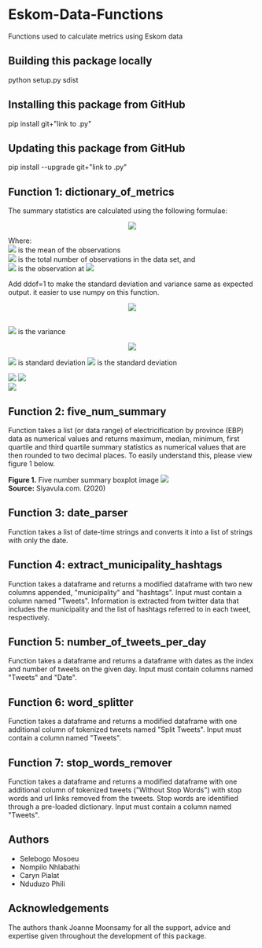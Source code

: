 # Eskom-Data-Functions
 Functions used to calculate metrics using Eskom data

## Building this package locally

python setup.py sdist

## Installing this package from GitHub

pip install git+"link to .py"

## Updating this package from GitHub

pip install --upgrade git+"link to .py"

## Function 1: dictionary_of_metrics

The summary statistics are calculated using the following formulae:

<center><img src="https://render.githubusercontent.com/render/math?math=\bar{x}=\frac{1}{n}\displaystyle\sum_{i=1}^n x_i"></center>


Where:<br>
<img src="https://render.githubusercontent.com/render/math?math=\bar{x}"> is the mean of the observations<br> 
<img src="https://render.githubusercontent.com/render/math?math=n"> is the total number of observations in the data set, and<br>
<img src="https://render.githubusercontent.com/render/math?math=x_{i}"> is the observation at <img src="https://render.githubusercontent.com/render/math?math=i">

Add ddof=1 to make the standard deviation and variance same as expected output. it easier to use numpy on this function. 

<center><img src="https://render.githubusercontent.com/render/math?math=\sigma^2=\frac{\displaystyle\sum_{i=1}^n (x_{i}-\bar{x})^2}{n-1}"></center><br>

<img src="https://render.githubusercontent.com/render/math?math=\sigma^2"> is the variance

<center><img src="https://render.githubusercontent.com/render/math?math=\sigma=\sqrt{\frac{\displaystyle\sum_{i=1}^n (x_{i}-\bar{x})^2}{n-1}}"></center>

<img src="https://render.githubusercontent.com/render/math?math=\sigma"> is standard deviation
<img src="https://render.githubusercontent.com/render/math?math=\sigma"> is the standard deviation

<img src="https://render.githubusercontent.com/render/math?math=X_{max}=max\{\x_1,x_2,x_3,x_4,...,x_n\}"> 
<img src="https://render.githubusercontent.com/render/math?math=X_{max}=max\{\x_1,x_2,x_3,x_4,...,x_n\}"><br> 

<img src="https://render.githubusercontent.com/render/math?math=X_{min}=min\{\x_1,x_2,x_3,x_4,...,x_n\}">

## Function 2: five_num_summary

Function takes a list (or data range) of electricification by province (EBP) data as numerical values and returns maximum, median, minimum, first quartile and third quartile summary statistics as numerical values that are then rounded to two decimal places. To easily understand this, please view figure 1 below.
 
<b>Figure 1.</b> Five number summary boxplot image
 <img src="https://www.siyavula.com/read/maths/grade-10/statistics/images/5498b5406028c512c20f952d1d2f386b.png"> <br>
 <b>Source:</b> Siyavula.com. (2020)

## Function 3: date_parser
 
Function takes a list of date-time strings and converts it into a list of strings with only the date.

## Function 4: extract_municipality_hashtags

Function takes a dataframe and returns a modified dataframe with two new columns appended, "municipality" and "hashtags". Input must contain a column named "Tweets". Information is extracted from twitter data that includes the municipality and the list of hashtags referred to in each tweet, respectively. 

## Function 5: number_of_tweets_per_day

Function takes a dataframe and returns a dataframe with dates as the index and number of tweets on the given day. Input must contain columns named "Tweets" and "Date".

## Function 6: word_splitter

Function takes a dataframe and returns a modified dataframe with one additional column of tokenized tweets named "Split Tweets". Input must contain a column named "Tweets".

## Function 7: stop_words_remover

Function takes a dataframe and returns a modified dataframe with one additional column of tokenized tweets ("Without Stop Words") with stop words and url links removed from the tweets. Stop words are identified through a pre-loaded dictionary. Input must contain a column named "Tweets".

## Authors

* Selebogo Mosoeu
* Nompilo Nhlabathi
* Caryn Pialat
* Nduduzo Phili

## Acknowledgements

The authors thank Joanne Moonsamy for all the support, advice and expertise given throughout the development of this package.